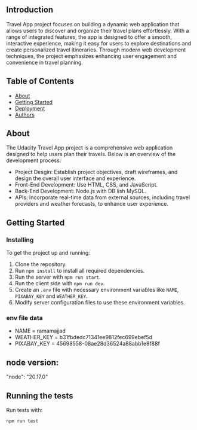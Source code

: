 



## Introduction

 Travel App project focuses on building a dynamic web application that allows users to discover and organize their travel plans effortlessly. With a range of integrated features, the app is designed to offer a smooth, interactive experience, making it easy for users to explore destinations and create personalized travel itineraries. Through modern web development techniques, the project emphasizes enhancing user engagement and convenience in travel planning.


##  Table of Contents

- [About](#about)
- [Getting Started](#getting_started)
- [Deployment](#deployment)
- [Authors](#authors)

##  About 

The Udacity Travel App project is a comprehensive web application designed to help users plan their travels. Below is an overview of the development process:

- Project Desgin: Establish project objectives, draft wireframes, and design the overall user interface and experience.
- Front-End Development: Use HTML, CSS, and JavaScript.
- Back-End Development: Node.js with DB lish MySQL.
- APIs: Incorporate real-time data from external sources, including travel providers and weather forecasts, to enhance user experience.


##  Getting Started 


### Installing

To get the project up and running:

1. Clone the repository.
2. Run `npm install` to install all required dependencies.
3. Run the server with `npm run start`.
4. Run the client side with `npm run dev`.
5. Create an `.env` file with necessary environment variables like `NAME`, `PIXABAY_KEY` and `WEATHER_KEY`.
6. Modify server configuration files to use these environment variables.

### env file data
- NAME = ramamajjad
- WEATHER_KEY = b31fbdedc71341ee9812fec699ebef5d
- PIXABAY_KEY = 45698558-08ae28d36524a88abb1e8f88f

## node version:
"node": "20.17.0"

##  Running the tests

Run tests with:

```bash
npm run test









